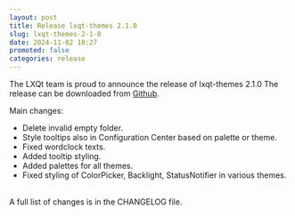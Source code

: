 ```yaml
---
layout: post
title: Release lxqt-themes 2.1.0
slug: lxqt-themes-2-1-0
date: 2024-11-02 18:27
promoted: false
categories: release
---
```

The LXQt team is proud to announce the release of lxqt-themes 2.1.0
The release can be downloaded from [Github](https://github.com/lxqt/lxqt-themes/releases).

Main changes:

 * Delete invalid empty folder.
 * Style tooltips also in Configuration Center based on palette or theme.
 * Fixed wordclock texts.
 * Added tooltip styling.
 * Added palettes for all themes.
 * Fixed styling of ColorPicker, Backlight, StatusNotifier in various themes.

<br/>
A full list of changes is in the CHANGELOG file.
<br/>
